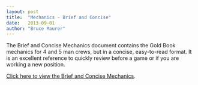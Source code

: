 ```yaml
---
layout: post
title:  "Mechanics - Brief and Concise"
date:   2013-09-01
author: "Bruce Maurer"
---
```


The Brief and Concise Mechanics document contains the Gold Book mechanics for 4
and 5 man crews, but in a concise, easy-to-read format. It is an excellent
reference to quickly review before a game or if you are working a new position.

[Click here to view the Brief and Concise
Mechanics](https://storage.googleapis.com/ohsaa-websites/mechanics/Mechanics-Brief-and-Concise.pdf).
